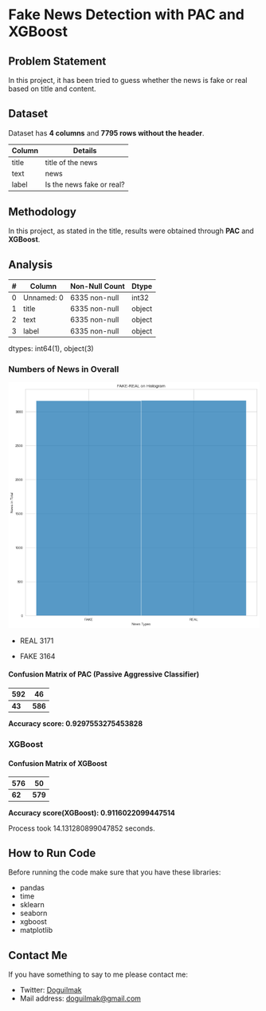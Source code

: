 
# Fake News Detection with PAC and XGBoost

## Problem Statement

In this project, it has been tried to guess whether the news is fake or real based on title and content.

## Dataset

Dataset has **4 columns** and **7795 rows without the header**.

| Column | Details |
|--|--|
| title  | title of the news |
| text | news |
| label | Is the news fake or real? |

## Methodology

In this project, as stated in the title, results were obtained through **PAC** and **XGBoost**.

## Analysis

| # | Column | Non-Null Count | Dtype |
|--|--|--|--|
| 0 | Unnamed: 0 | 6335 non-null | int32
| 1 | title | 6335 non-null | object
| 2 | text | 6335 non-null | object
| 3 | label | 6335 non-null | object

dtypes: int64(1), object(3)

### Numbers of News in Overall

<p align="center">
    <img src="hist_news.png"> 
</p>

 - REAL                  3171

 - FAKE			      3164

#### Confusion Matrix of PAC (Passive Aggressive Classifier)

| 592 | 46 |
|--|--|
| **43** | **586** |

**Accuracy score: 0.9297553275453828**

### XGBoost

#### Confusion Matrix of XGBoost

| 576 | 50 |
|--|--|
| **62** | **579** |



**Accuracy score(XGBoost): 0.9116022099447514**

Process took 14.131280899047852 seconds.

## How to Run Code

Before running the code make sure that you have these libraries:

 - pandas 
 - time
 - sklearn
 - seaborn
 - xgboost
 - matplotlib
    
## Contact Me

If you have something to say to me please contact me: 

 - Twitter: [Doguilmak](https://twitter.com/Doguilmak)  
 - Mail address: doguilmak@gmail.com
 

